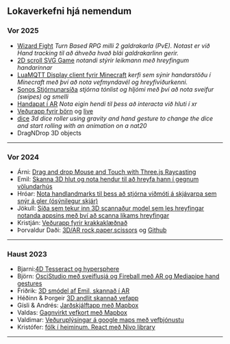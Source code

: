 ## Lokaverkefni hjá nemendum

### Vor 2025

- [Wizard Fight](https://github.com/Belistov/wizard-fight) _Turn Based RPG milli 2 galdrakarla (PvE). Notast er við Hand tracking til að áhveða hvað blái galdrakarlinn gerir._
- [2D scroll SVG Game](https://github.com/nxtxe/LokaverkefniWEB)  _notandi stýrir leikmann með hreyfingum handarinnar_
- [LuaMQTT Display client fyrir Minecraft](https://github.com/Brakku/vidmots-lokaverk/tree/main) _kerfi sem sýnir handarstöðu í Minecraft með því að nota vefmyndavél og hreyfiviðurkenni._
- [Sonos Stjórnunarsíða](https://github.com/GabrielMani15/verkefni5sonos) _stjórna tónlist og hljómi með því að nota sveifur (swipes) og smelli_
- [Handapat í AR](https://github.com/ellaleaf/Vi-m-tsForritun_Verkefni5) _Nota eigin hendi til þess að interacta við hluti í xr_
- [Veðurapp fyrir börn](https://github.com/AsmodeusCruentus/Weather) og [live](https://asmodeus-cruentus.com/)
- [dice](https://github.com/OrnTrausti/dicejs) _3d dice roller using gravity and hand gesture to change the dice and start rolling with an animation on a nat20_
- DragNDrop 3D objects   

---

### Vor 2024
- Árni: [Drag and drop Mouse and Touch with Three.js Raycasting](https://github.com/ElderlyStudent/vidmodforr/blob/testing/verk6/Skyrsla.md)
- Emil: [Skanna 3D hlut og nota hendur til að hreyfa hann í gegnum völundarhús](https://github.com/Emilb05/FORR3FV05EU/blob/main/Verk_6/Readme.md)
- Hróar: [Nota handlandmarks til þess að stjórna viðmóti á skjávarpa sem snýr á gler (ósýnilegur skjár)](https://github.com/hroihrolfs/vidmotsforr_2024/tree/main/verk6)
- Jökull: [Síða sem tekur inn 3D scannaður model sem les hreyfingar notanda appsins með því að scanna líkams hreyfingar](https://github.com/jokullsmari/Vidmotsforr_lokaverk)
- Kristján: [Veðurapp fyrir krakkaklæðnað](https://github.com/KristjanOmar/Verkefni-6)
- Þorvaldur Daði: [3D/AR rock,paper,scissors](https://vastlyrigged.github.io/Web-AR/Rock-Paper-Scissor/) og [Github](https://github.com/VastlyRigged/Web-AR/tree/main)

<!--  Þorvaldur Breki: _ArCore Geospatial með Unity AR _vantar kóða_  -->

---

### Haust 2023

- Bjarni:[4D Tesseract og hypersphere](https://github.com/Bjarni123/threejs/blob/main/ThreejsTesseract/readme.md)
- Björn: [OsciStudio með sveiflusjá og Fireball með AR og Mediapipe hand gestures](https://github.com/bjornthor21/verk5-vidmot/blob/main/README.md)
- Friðrik: [3D smódel af Emil, skannað í AR](https://github.com/GilliGalli/FORR3FV05EU-lokaverkefni)
- Héðinn & Þorgeir [3D andlit skannað vefapp](https://github.com/ThorgeirKa/vidmotsforritun_lokaverk)
- Gísli & Andrés: [Jarðskjálftapp með Mapbox](https://github.com/AndresHaukur/Verkefni-5-FORR3)
- Valdas: [Gagnvirkt vefkort með Mapbox](https://github.com/valdaska21/FORR3FV05EU---Verkefni-5---Valdas/blob/main/README.md)
- Valdimar: [Veðuruplýsingar á google maps með vefþjónustu](https://github.com/vValdimar/VIDVEF/tree/main/VIDMOTSFORRITUN/lokaverk) 
- Kristófer: [fólk í heiminum. React með Nivo library](https://fantastic-sfogliatella-717d34.netlify.app/) 

  
---
